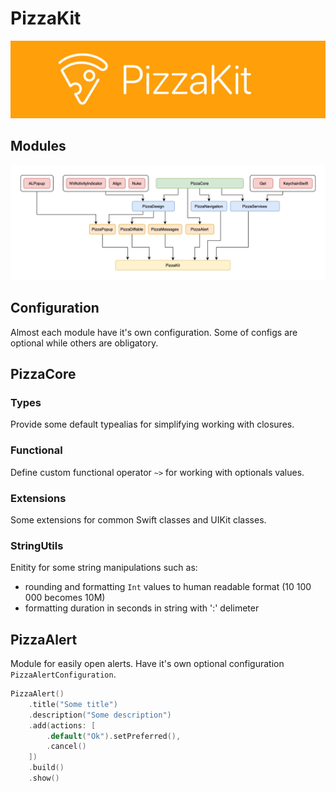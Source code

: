 # PizzaKit

![Logo](Resources/logo.jpg)

## Modules

![Diagram](Resources/diagram.png)

## Configuration

Almost each module have it's own configuration. Some of configs are optional while others are obligatory. 

## PizzaCore

### Types

Provide some default typealias for simplifying working with closures.

### Functional

Define custom functional operator `~>` for working with optionals values.

### Extensions

Some extensions for common Swift classes and UIKit classes.

### StringUtils

Enitity for some string manipulations such as:

- rounding and formatting `Int` values to human readable format (10 100 000 becomes 10M)
- formatting duration in seconds in string with ':' delimeter

## PizzaAlert

Module for easily open alerts.
Have it's own optional configuration `PizzaAlertConfiguration`.

```swift
PizzaAlert()
    .title("Some title")
    .description("Some description")
    .add(actions: [
        .default("Ok").setPreferred(),
        .cancel()
    ])
    .build()
    .show()
```

